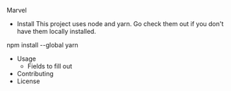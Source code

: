 Marvel

- Install This project uses node and yarn. Go check them out if you don't have
  them locally installed.

npm install --global yarn

- Usage
  - Fields to fill out
- Contributing
- License
